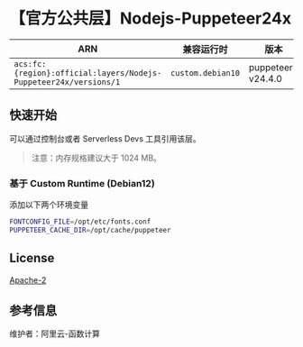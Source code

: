 # 【官方公共层】Nodejs-Puppeteer24x

| ARN                                                              | 兼容运行时                    | 版本                |
|------------------------------------------------------------------|--------------------------|-------------------|
| `acs:fc:{region}:official:layers/Nodejs-Puppeteer24x/versions/1` | `custom.debian10` | puppeteer-v24.4.0 |

## 快速开始

可以通过控制台或者 Serverless Devs 工具引用该层。

> 注意：内存规格建议大于 1024 MB。

### 基于 Custom Runtime (Debian12)

添加以下两个环境变量

```bash
FONTCONFIG_FILE=/opt/etc/fonts.conf
PUPPETEER_CACHE_DIR=/opt/cache/puppeteer
```

## License

[Apache-2](https://github.com/puppeteer/puppeteer/blob/main/LICENSE)

## 参考信息

维护者：阿里云-函数计算